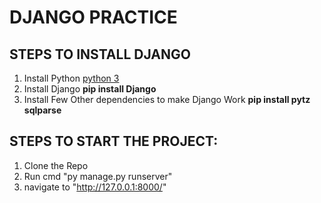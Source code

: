 
# DJANGO PRACTICE 

## STEPS TO INSTALL DJANGO

1. Install Python [python 3](https://www.python.org/downloads/)
2. Install Django **pip install Django**
3. Install Few Other dependencies to make Django Work **pip install pytz sqlparse**

## STEPS TO START THE PROJECT:

1. Clone the Repo
2. Run cmd "py manage.py runserver"
3. navigate to "http://127.0.0.1:8000/"
